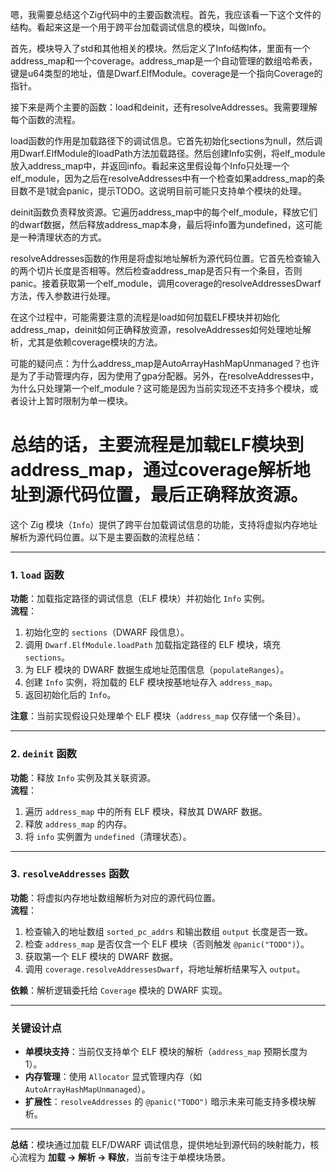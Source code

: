 嗯，我需要总结这个Zig代码中的主要函数流程。首先，我应该看一下这个文件的结构。看起来这是一个用于跨平台加载调试信息的模块，叫做Info。

首先，模块导入了std和其他相关的模块。然后定义了Info结构体，里面有一个address_map和一个coverage。address_map是一个自动管理的数组哈希表，键是u64类型的地址，值是Dwarf.ElfModule。coverage是一个指向Coverage的指针。

接下来是两个主要的函数：load和deinit，还有resolveAddresses。我需要理解每个函数的流程。

load函数的作用是加载路径下的调试信息。它首先初始化sections为null，然后调用Dwarf.ElfModule的loadPath方法加载路径。然后创建Info实例，将elf_module放入address_map中，并返回info。看起来这里假设每个Info只处理一个elf_module，因为之后在resolveAddresses中有一个检查如果address_map的条目数不是1就会panic，提示TODO。这说明目前可能只支持单个模块的处理。

deinit函数负责释放资源。它遍历address_map中的每个elf_module，释放它们的dwarf数据，然后释放address_map本身，最后将info置为undefined，这可能是一种清理状态的方式。

resolveAddresses函数的作用是将虚拟地址解析为源代码位置。它首先检查输入的两个切片长度是否相等。然后检查address_map是否只有一个条目，否则panic。接着获取第一个elf_module，调用coverage的resolveAddressesDwarf方法，传入参数进行处理。

在这个过程中，可能需要注意的流程是load如何加载ELF模块并初始化address_map，deinit如何正确释放资源，resolveAddresses如何处理地址解析，尤其是依赖coverage模块的方法。

可能的疑问点：为什么address_map是AutoArrayHashMapUnmanaged？也许是为了手动管理内存，因为使用了gpa分配器。另外，在resolveAddresses中，为什么只处理第一个elf_module？这可能是因为当前实现还不支持多个模块，或者设计上暂时限制为单一模块。

总结的话，主要流程是加载ELF模块到address_map，通过coverage解析地址到源代码位置，最后正确释放资源。
================================================
这个 Zig 模块（`Info`）提供了跨平台加载调试信息的功能，支持将虚拟内存地址解析为源代码位置。以下是主要函数的流程总结：

---

### **1. `load` 函数**
**功能**：加载指定路径的调试信息（ELF 模块）并初始化 `Info` 实例。  
**流程**：
1. 初始化空的 `sections`（DWARF 段信息）。
2. 调用 `Dwarf.ElfModule.loadPath` 加载指定路径的 ELF 模块，填充 `sections`。
3. 为 ELF 模块的 DWARF 数据生成地址范围信息（`populateRanges`）。
4. 创建 `Info` 实例，将加载的 ELF 模块按基地址存入 `address_map`。
5. 返回初始化后的 `Info`。

**注意**：当前实现假设只处理单个 ELF 模块（`address_map` 仅存储一个条目）。

---

### **2. `deinit` 函数**
**功能**：释放 `Info` 实例及其关联资源。  
**流程**：
1. 遍历 `address_map` 中的所有 ELF 模块，释放其 DWARF 数据。
2. 释放 `address_map` 的内存。
3. 将 `info` 实例置为 `undefined`（清理状态）。

---

### **3. `resolveAddresses` 函数**
**功能**：将虚拟内存地址数组解析为对应的源代码位置。  
**流程**：
1. 检查输入的地址数组 `sorted_pc_addrs` 和输出数组 `output` 长度是否一致。
2. 检查 `address_map` 是否仅含一个 ELF 模块（否则触发 `@panic("TODO")`）。
3. 获取第一个 ELF 模块的 DWARF 数据。
4. 调用 `coverage.resolveAddressesDwarf`，将地址解析结果写入 `output`。

**依赖**：解析逻辑委托给 `Coverage` 模块的 DWARF 实现。

---

### **关键设计点**
- **单模块支持**：当前仅支持单个 ELF 模块的解析（`address_map` 预期长度为 1）。
- **内存管理**：使用 `Allocator` 显式管理内存（如 `AutoArrayHashMapUnmanaged`）。
- **扩展性**：`resolveAddresses` 的 `@panic("TODO")` 暗示未来可能支持多模块解析。

---

**总结**：模块通过加载 ELF/DWARF 调试信息，提供地址到源代码的映射能力，核心流程为 **加载 → 解析 → 释放**，当前专注于单模块场景。